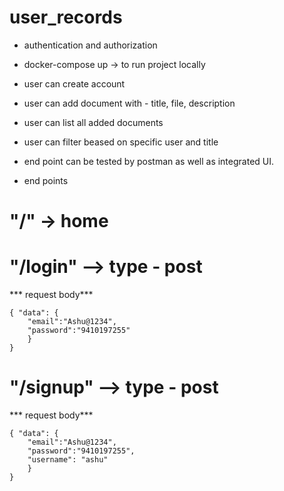 # user_records

* authentication and authorization

* docker-compose up -> to run project locally

* user can create account 
* user can add document with -  title, file, description 
* user can list all added documents
* user can filter beased on specific user and title

* end point can be tested by postman as well as integrated UI.

* end points 

# "/" -> home
# "/login" --> type - post
*** request body***
```
{ "data": {
    "email":"Ashu@1234",
    "password":"9410197255"
    }
}
```

# "/signup" --> type - post
*** request body***
```
{ "data": {
    "email":"Ashu@1234",
    "password":"9410197255",
    "username": "ashu"
    }
}
```

